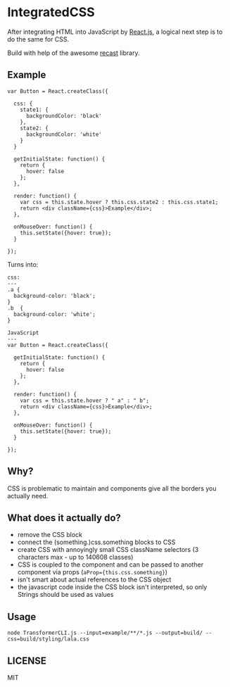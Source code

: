 IntegratedCSS
===
After integrating HTML into JavaScript by [React.js](http://github.com/facebook/react), a logical next step is to do the same for CSS.

Build with help of the awesome [recast](http://github.com/benjamn/recast) library.

Example
---
```
var Button = React.createClass({

  css: {
    state1: {
      backgroundColor: 'black'
    },
    state2: {
      backgroundColor: 'white'
    }
  }

  getInitialState: function() {
    return {
      hover: false
    };
  },

  render: function() {
    var css = this.state.hover ? this.css.state2 : this.css.state1;
    return <div className={css}>Example</div>;
  },

  onMouseOver: function() {
    this.setState({hover: true});
  }

});
```

Turns into:

```
css:
---
.a {
  background-color: 'black';
}
.b  {
  background-color: 'white';
}

JavaScript
---
var Button = React.createClass({

  getInitialState: function() {
    return {
      hover: false
    };
  },

  render: function() {
    var css = this.state.hover ? " a" : " b";
    return <div className={css}>Example</div>;
  },

  onMouseOver: function() {
    this.setState({hover: true});
  }

});
```

Why?
---
CSS is problematic to maintain and components give all the borders you actually need.

What does it actually do?
---
- remove the CSS block
- connect the (something.)css.something blocks to CSS
- create CSS with annoyingly small CSS className selectors (3 characters max - up to 140608 classes)
- CSS is coupled to the component and can be passed to another component via props (``aProp={this.css.something}``)
- isn't smart about actual references to the CSS object
- the javascript code inside the CSS block isn't interpreted, so only Strings should be used as values

Usage
---
```
node TransformerCLI.js --input=example/**/*.js --output=build/ --css=build/styling/lala.css
```

LICENSE
---
MIT
